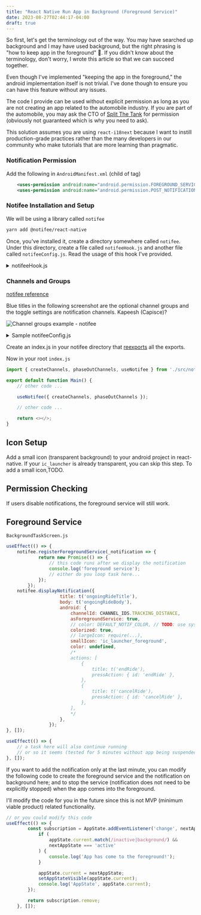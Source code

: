 ```yaml
---
title: "React Native Run App in Background (Foreground Service)"
date: 2023-08-27T02:44:17-04:00
draft: true
---
```


So first, let's get the terminology out of the way. You may have searched up background and I may have used
background, but the right phrasing is "how to keep app in the foreground" 🤯. If you didn't know about the terminology, don't worry, I wrote this article so that we can succeed together.

Even though I've implemented "keeping the app in the foreground," the android implementation itself is not trivial. I've done though to ensure you can have this feature without any issues.

The code I provide can be used without explicit permission as long as you are not creating an app related to the automobile industry. If you are part of the automobile, you may ask the CTO of [Split The Tank](splitthetank.com) for permission (obviously not guaranteed which is why you need to ask).

This solution assumes you are using `react-i18next` because I want to instill production-grade practices rather than the many developers in our community who make tutorials that are more learning than pragmatic.

### Notification Permission

Add the following in `AndroidManifest.xml` (child of <manifest> tag)

```xml
    <uses-permission android:name="android.permission.FOREGROUND_SERVICE"/>
    <uses-permission android:name="android.permission.POST_NOTIFICATIONS"/>
```

### Notifee Installation and Setup

We will be using a library called `notifee`

```sh
yarn add @notifee/react-native
```

Once, you've installed it, create a directory somewhere called `notifee`. Under this directory, create a file called `notifeeHook.js` and another file called `notifeeConfig.js`. Read the usage of this hook I've provided.

<details><summary>notifeeHook.js</summary>

```js
import notifee, { AndroidImportance, AuthorizationStatus } from '@notifee/react-native';
import { useEffect } from 'react';
import { useTranslation } from 'react-i18next';
import { Platform } from 'react-native';

/**
 * A react[-native] hook for notifee which registers (Android 8+ or SDK 26+ required) notification channels in order to show notifications.
 * Channels are updated on user language change so that the app notification settings use the language they prefer (if your app supports it).
 * Relevant documentation: https://notifee.app/react-native/docs/android/channels.
 * How to use?
 * @createChannels: use `createChannel[Group]` to create and update channels or channel groups based on users language
 * @phaseOutChannels: use `deleteChannel[Group]` to delete phased out channels OR if you need to update a setting that is "cannot be overridden"
 *  never delete code from this function unless you added a channel/group back (with the same setting values)
 *  https://notifee.app/react-native/reference/androidchannel
 */
export function useNotifee({ createChannels, phaseOutChannels }) {
    const { t, i18n } = useTranslation();

    useEffect(() => {
        (async () => {
            const settings = await notifee.requestPermission();
            if (settings.authorizationStatus >= AuthorizationStatus.AUTHORIZED) {
                // console.log('Permission settings:', settings);
            } else {
                // console.log('User declined permissions');
            }
        })();
    }, []);

    // ios does not use notification channels and groups
    if (Platform.OS === 'android') {
        useEffect(() => {
            (async () => {
                await phaseOutChannels({ t });
                await createChannels({ t });
                console.log('created channels');
            })();
        }, [i18n.resolvedLanguage]);
    }
}
```

</details>

### Channels and Groups

[notifee reference]((https://notifee.app/react-native/docs/android/channels#notifee))

Blue titles in the following screenshot are the optional channel groups and the
toggle settings are notification channels. Kapeesh (Capisce)?

![Channel groups example - notifee](https://developer.android.com/images/ui/notifications/channel-groups_2x.png)

<details><summary>Sample notifeeConfig.js</summary>

```js
import notifee from '@notifee/react-native';

export const DEFAULT_LIGHT_COLOR = '#43a6dd';

export const CHANNEL_IDS = {
    TRACKING_DISTANCE: 'trackingDistance',
    PAYMENT_SETTLEMENT: 'paymentSettlement',
    PAYMENT_REMIDNER: 'paymentReminder',
    PAYMENT_RECEIVED: 'paymentReceived',
    PAYOUT_REMINDER: 'payoutReminder'
}

export const CHANNEL_GROUPS = {
    RIDE: 'ride',
    PAYMENTS: 'payments'
};

export async function createChannels({ t }) {
    await notifee.createChannelGroup({
        id: CHANNEL_GROUPS.RIDE,
        name: t('Ride'),
    });

    await notifee.createChannelGroup({
        id: CHANNEL_GROUPS.PAYMENTS,
        name: t('Payments'),
    });

    // "tracking distance to log ride costs"
    await notifee.createChannel({
        groupId: CHANNEL_GROUPS.RIDE,
        id: CHANNEL_IDS.TRACKING_DISTANCE,
        name: t('ongoingRideChannel'),
        lights: false,
        vibration: false,
        importance: AndroidImportance.LOW,
        badge: false
    });

    // "Settle balance for { NAME }"
    await notifee.createChannel({
        groupId: CHANNEL_GROUPS.PAYMENTS,
        id: CHANNEL_IDS.PAYMENT_SETTLEMENT,
        name: t('paymentSettlmentChannel'),
        lights: false,
        vibration: false,
        importance: AndroidImportance.DEFAULT,
    });

    // "Reminder to settle balance with { NAME }"
    await notifee.createChannel({
        groupId: CHANNEL_GROUPS.PAYMENTS,
        id: CHANNEL_IDS.PAYMENT_REMIDNER,
        name: t('paymentReminderChannel'),
        lights: false,
        vibration: false,
        importance: AndroidImportance.DEFAULT
    });

    // "Payment received from { NAME }"
    await notifee.createChannel({
        groupId: CHANNEL_GROUPS.PAYMENTS,
        id: CHANNEL_IDS.PAYMENT_RECEIVED,
        name: t('paymentReceviedChannel'),
        importance: AndroidImportance.DEFAULT,
        lightColor: DEFAULT_LIGHT_COLOR,
    });

    // "Payout available"
    await notifee.createChannel({
        groupId: CHANNEL_GROUPS.PAYMENTS,
        id: CHANNEL_IDS.PAYOUT_REMINDER,
        name: t('payoutReminderChannel'),
        importance: AndroidImportance.DEFAULT,
        lightColor: DEFAULT_LIGHT_COLOR,
    });
}

export async function phaseOutChannels({ t }) {
    // Examples:
    // await notifee.deleteChannel('alarm');
    // await notifee.deleteChannelGroup('personal');
    // "Channels assigned to the group will still be functional (their group will be unassigned)"
}
```

</details>

Create an index.js in your notifee directory that [reexports](https://blog.elijahlopez.ca/posts/javascript-imports-explained/#mass-importing-and-exporting) all the exports.

Now in your root `index.js`

```js
import { createChannels, phaseOutChannels, useNotifee } from './src/notifee';

export default function Main() {
    // other code ...

    useNotifee({ createChannels, phaseOutChannels });

    // other code ...

    return <></>;
}

```

## Icon Setup

Add a small icon (transparent background) to your android project in react-native. If your `ic_launcher` is already transparent, you can skip this step. To add a small icon,TODO.

## Permission Checking

If users disable notifications, the foreground service will still work.

## Foreground Service

`BackgroundTaskScreen.js`

```js
useEffect(() => {
    notifee.registerForegroundService(_notification => {
            return new Promise(() => {
                // this code runs after we display the notification
                console.log('foreground service');
                // either do you loop task here...
            });
        });
    notifee.displayNotification({
                    title: t('ongoingRideTitle'),
                    body: t('ongoingRideBody'),
                    android: {
                        channelId: CHANNEL_IDS.TRACKING_DISTANCE,
                        asForegroundService: true,
                        // color: DEFAULT_NOTIF_COLOR, // TODO: use system background color
                        colorized: true,
                        // largeIcon: require(...),
                        smallIcon: 'ic_launcher_foreground',
                        color: undefined,
                        /*
                        actions: [
                            {
                                title: t('endRide'),
                                pressAction: { id: 'endRide' },
                            },
                            {
                                title: t('cancelRide'),
                                pressAction: { id: 'cancelRide' },
                            },
                        ],
                        */
                    },
                });
}, []);

useEffect(() => {
    // a task here will also continue running
    // or so it seems (tested for 5 minutes without app being suspended)
}, []);
```

If you want to add the notification only at the last minute, you can modify the following code to create the foreground service and the notification on background here; and to stop the service (notification does not need to be explicitly stopped) when the app comes into the foreground.

I'll modify the code for you in the future since this is not MVP (minimum viable product) related functionality.

```js
// or you could modify this code
useEffect(() => {
        const subscription = AppState.addEventListener('change', nextAppState => {
            if (
                appState.current.match(/inactive|background/) &&
                nextAppState === 'active'
            ) {
                console.log('App has come to the foreground!');
            }

            appState.current = nextAppState;
            setAppStateVisible(appState.current);
            console.log('AppState', appState.current);
        });

        return subscription.remove;
    }, []);
```
